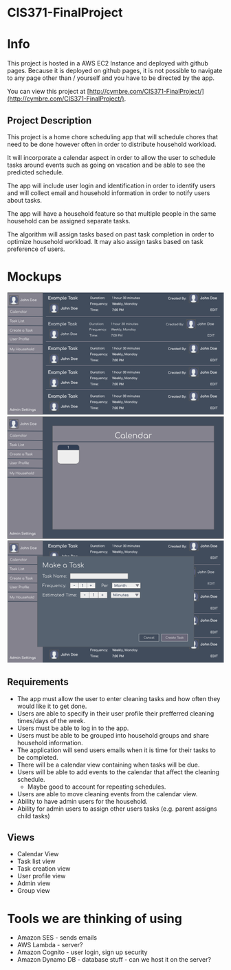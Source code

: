 # CIS371-FinalProject

# Info
This project is hosted in a AWS EC2 Instance and deployed with github pages. Because it is deployed on github pages, it is not possible to navigate to any page other than / yourself and you have to be directed by the app.

You can view this project at [http://cymbre.com/CIS371-FinalProject/](http://cymbre.com/CIS371-FinalProject/).

## Project Description
This project is a home chore scheduling app that will schedule chores that need to be done however often in order to distribute household workload.

It will incorporate a calendar aspect in order to allow the user to schedule tasks around events such as going on vacation and be able to see the predicted schedule.

The app will include user login and identification in order to identify users and will collect email and household information in order to notify users about tasks.

The app will have a household feature so that multiple people in the same household can be assigned separate tasks.

The algorithm will assign tasks based on past task completion in order to optimize household workload. It may also assign tasks based on task preference of users.

# Mockups
![](mockups/task-view.png)
![](mockups/calendar-view.png)
![](mockups/create-a-task.png)

## Requirements
* The app must allow the user to enter cleaning tasks and how often they would like it to get done.
* Users are able to specify in their user profile their prefferred cleaning times/days of the week.
* Users must be able to log in to the app.
* Users must be able to be grouped into household groups and share household information.
* The application will send users emails when it is time for their tasks to be completed.
* There will be a calendar view containing when tasks will be due.
* Users will be able to add events to the calendar that affect the cleaning schedule. 
    * Maybe good to account for repeating schedules.
* Users are able to move cleaning events from the calendar view.
* Ability to have admin users for the household.
* Ability for admin users to assign other users tasks (e.g. parent assigns child tasks)

## Views
* Calendar View
* Task list view
* Task creation view
* User profile view
* Admin view
* Group view

# Tools we are thinking of using
* Amazon SES - sends emails
* AWS Lambda - server?
* Amazon Cognito - user login, sign up security
* Amazon Dynamo DB - database stuff - can we host it on the server?

